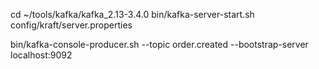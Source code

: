 cd ~/tools/kafka/kafka_2.13-3.4.0
bin/kafka-server-start.sh config/kraft/server.properties

bin/kafka-console-producer.sh --topic order.created --bootstrap-server localhost:9092